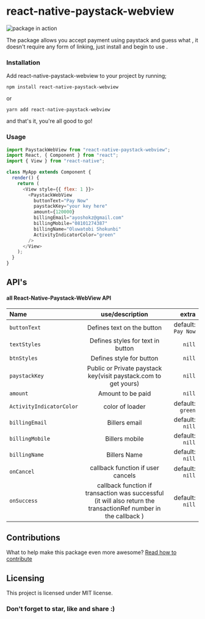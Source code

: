 # react-native-paystack-webview

![package in action](https://picasaweb.google.com/101819388491824070414/6731100653835510225#6731100658334156434)

The package allows you accept payment using paystack and guess what , it doesn't require any form of linking, just install and begin to use .

### [](https://github.com/just1and0/react-native-paystack-webview#installation)Installation

Add react-native-paystack-webview to your project by running;

`npm install react-native-paystack-webview`

or

`yarn add react-native-paystack-webview`

and that's it, you're all good to go!

### [](https://github.com/just1and0/react-native-paystack-webview#usage)Usage

```javascript
import PaystackWebView from "react-native-paystack-webview";
import React, { Component } from "react";
import { View } from "react-native";

class MyApp extends Component {
  render() {
    return (
      <View style={{ flex: 1 }}>
        <PaystackWebView
          buttonText="Pay Now"
          paystackKey="your key here"
          amount={120000}
          billingEmail="ayoshokz@gmail.com"
          billingMobile="08101274387"
          billingName="Oluwatobi Shokunbi"
          ActivityIndicatorColor="green"
        />
      </View>
    );
  }
}
```

## API's

#### [](https://github.com/just1and0/object-to-array-convert#all-object-to-array-convert-props)all React-Native-Paystack-WebView API

| Name                     |                                                 use/description                                                  |              extra |
| :----------------------- | :--------------------------------------------------------------------------------------------------------------: | -----------------: |
| `buttonText`             |                                            Defines text on the button                                            | default: `Pay Now` |
| `textStyles`             |                                        Defines styles for text in button                                         |             `nill` |
| `btnStyles`              |                                             Defines style for button                                             |             `nill` |
| `paystackKey`            |                         Public or Private paystack key(visit paystack.com to get yours)                          |             `nill` |
| `amount`                 |                                                Amount to be paid                                                 |             `nill` |
| `ActivityIndicatorColor` |                                                 color of loader                                                  |   default: `green` |
| `billingEmail`           |                                                  Billers email                                                   |    default: `nill` |
| `billingMobile`          |                                                  Billers mobile                                                  |    default: `nill` |
| `billingName`            |                                                   Billers Name                                                   |    default: `nill` |
| `onCancel`               |                                        callback function if user cancels                                         |    default: `nill` |
| `onSuccess`              | callback function if transaction was successful (it will also return the transactionRef number in the callback ) |    default: `nill` |

## [](https://github.com/just1and0/object-to-array-convert#contributions)Contributions

What to help make this package even more awesome? [Read how to contribute](https://github.com/just1and0/React-Native-Paystack-WebView/blob/master/contribution.md)

## [](https://github.com/just1and0/React-Native-Paystack-WebView#licensing)Licensing

This project is licensed under MIT license.

### Don't forget to star, like and share :)
